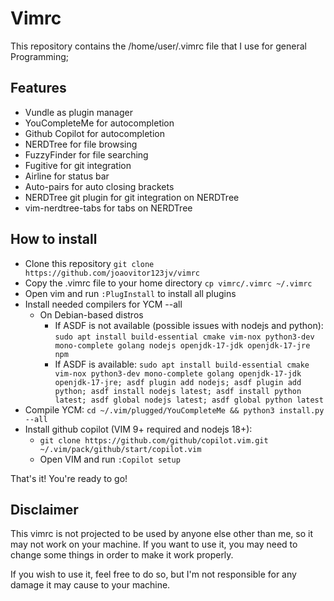# Vimrc
This repository contains the /home/user/.vimrc file that I use for general Programming;

## Features
- Vundle as plugin manager
- YouCompleteMe for autocompletion
- Github Copilot for autocompletion
- NERDTree for file browsing
- FuzzyFinder for file searching
- Fugitive for git integration
- Airline for status bar
- Auto-pairs for auto closing brackets
- NERDTree git plugin for git integration on NERDTree
- vim-nerdtree-tabs for tabs on NERDTree

## How to install

- Clone this repository `git clone https://github.com/joaovitor123jv/vimrc`
- Copy the .vimrc file to your home directory `cp vimrc/.vimrc ~/.vimrc`
- Open vim and run `:PlugInstall` to install all plugins
- Install needed compilers for YCM --all
    - On Debian-based distros
        - If ASDF is not available (possible issues with nodejs and python):
            `sudo apt install build-essential cmake vim-nox python3-dev mono-complete golang nodejs openjdk-17-jdk openjdk-17-jre npm`
        - If ASDF is available:
            `sudo apt install build-essential cmake vim-nox python3-dev mono-complete golang openjdk-17-jdk openjdk-17-jre; asdf plugin add nodejs; asdf plugin add python; asdf install nodejs latest; asdf install python latest; asdf global nodejs latest; asdf global python latest`
- Compile YCM: `cd ~/.vim/plugged/YouCompleteMe && python3 install.py --all`
- Install github copilot (VIM 9+ required and nodejs 18+):
    - `git clone https://github.com/github/copilot.vim.git ~/.vim/pack/github/start/copilot.vim`
    - Open VIM and run `:Copilot setup`

That's it! You're ready to go!

## Disclaimer

This vimrc is not projected to be used by anyone else other than me, so it may not work on your machine. If you want to use it, you may need to change some things in order to make it work properly.

If you wish to use it, feel free to do so, but I'm not responsible for any damage it may cause to your machine.


